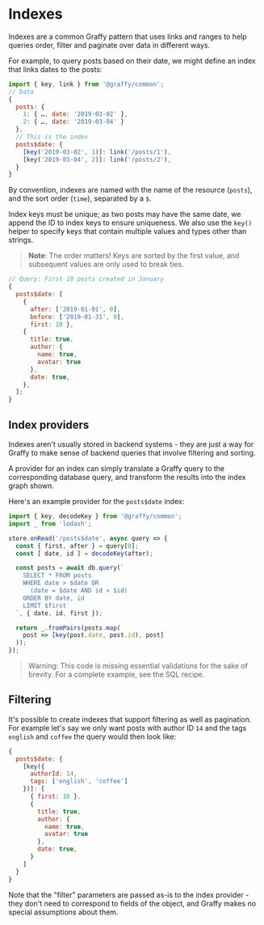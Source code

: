 # Indexes

Indexes are a common Graffy pattern that uses links and ranges to help queries order, filter and paginate over data in different ways.

For example, to query posts based on their date, we might define an index that links dates to the posts:

```js
import { key, link } from '@graffy/common';
// Data
{
  posts: {
    1: { …, date: '2019-03-02' },
    2: { …, date: '2019-03-04' }
  },
  // This is the index
  posts$date: {
    [key('2019-03-02', 1)]: link('/posts/1'),
    [key('2019-03-04', 2)]: link('/posts/2'),
  }
}
```

By convention, indexes are named with the name of the resource (`posts`), and the sort order (`time`), separated by a `$`.

Index keys must be unique; as two posts may have the same date, we append the ID to index keys to ensure uniqueness. We also use the `key()` helper to specify keys that contain multiple values and types other than strings.

> **Note**: The order matters! Keys are sorted by the first value, and subsequent values are only used to break ties.

```js
// Query: First 10 posts created in January
{
  posts$date: [
    {
      after: ['2019-01-01', 0],
      before: ['2019-01-31', 0],
      first: 10 },
    {
      title: true,
      author: {
        name: true,
        avatar: true
      },
      date: true,
    },
  ];
}
```

## Index providers

Indexes aren't usually stored in backend systems - they are just a way for Graffy to make sense of backend queries that involve filtering and sorting.

A provider for an index can simply translate a Graffy query to the corresponding database query, and transform the results into the index graph shown.

Here's an example provider for the `posts$date` index:

```js
import { key, decodeKey } from '@graffy/common';
import _ from 'lodash';

store.onRead('/posts$date', async query => {
  const { first, after } = query[0];
  const [ date, id ] = decodeKey(after);

  const posts = await db.query(`
    SELECT * FROM posts
    WHERE date > $date OR
      (date = $date AND id > $id)
    ORDER BY date, id
    LIMIT $first
  `, { date, id, first });

  return _.fromPairs(posts.map(
    post => [key(post.date, post.id), post]
  ));
});
```
> Warning: This code is missing essential validations for the sake of brevity. For a complete example, see the SQL recipe.

## Filtering

It's possible to create indexes that support filtering as well as pagination. For example let's say we only want posts with author ID `14` and the tags `english` and `coffee` the query would then look like:

```js
{
  posts$date: {
    [key({
      authorId: 14,
      tags: ['english', 'coffee']
    })]: [
      { first: 10 },
      {
        title: true,
        author: {
          name: true,
          avatar: true
        },
        date: true,
      }
    ]
  }
}
```

Note that the "filter" parameters are passed as-is to the index provider - they don't need to correspond to fields of the object, and Graffy makes no special assumptions about them.
